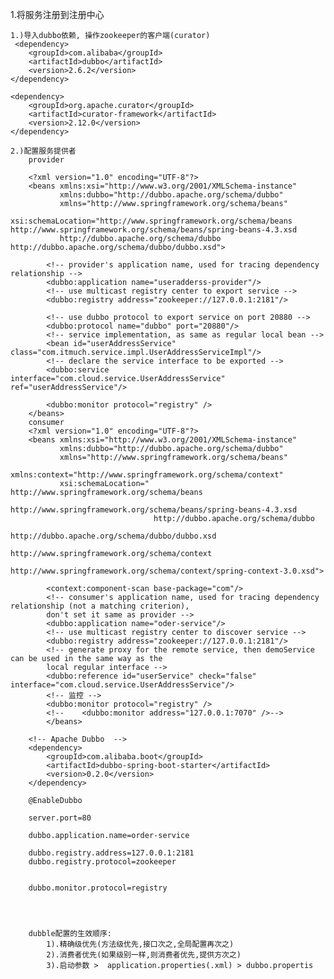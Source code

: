 <!-- xml 形式 -->
1.将服务注册到注册中心

	1.)导入dubbo依赖, 操作zookeeper的客户端(curator)
	 <dependency>
        <groupId>com.alibaba</groupId>
        <artifactId>dubbo</artifactId>
        <version>2.6.2</version>
    </dependency>

    <dependency>
        <groupId>org.apache.curator</groupId>
        <artifactId>curator-framework</artifactId>
        <version>2.12.0</version>
    </dependency>

    2.)配置服务提供者
    	provider

        <?xml version="1.0" encoding="UTF-8"?>
		<beans xmlns:xsi="http://www.w3.org/2001/XMLSchema-instance"
		       xmlns:dubbo="http://dubbo.apache.org/schema/dubbo"
		       xmlns="http://www.springframework.org/schema/beans"
		       xsi:schemaLocation="http://www.springframework.org/schema/beans http://www.springframework.org/schema/beans/spring-beans-4.3.xsd
		       http://dubbo.apache.org/schema/dubbo http://dubbo.apache.org/schema/dubbo/dubbo.xsd">

		    <!-- provider's application name, used for tracing dependency relationship -->
		    <dubbo:application name="useradderss-provider"/>
		    <!-- use multicast registry center to export service -->
		    <dubbo:registry address="zookeeper://127.0.0.1:2181"/>

		    <!-- use dubbo protocol to export service on port 20880 -->
		    <dubbo:protocol name="dubbo" port="20880"/>
		    <!-- service implementation, as same as regular local bean -->
		    <bean id="userAddressService" class="com.itmuch.service.impl.UserAddressServiceImpl"/>
		    <!-- declare the service interface to be exported -->
		    <dubbo:service interface="com.cloud.service.UserAddressService" ref="userAddressService"/>

		    <dubbo:monitor protocol="registry" />
		</beans>
		consumer
		<?xml version="1.0" encoding="UTF-8"?>
		<beans xmlns:xsi="http://www.w3.org/2001/XMLSchema-instance"
		       xmlns:dubbo="http://dubbo.apache.org/schema/dubbo"
		       xmlns="http://www.springframework.org/schema/beans"
		       xmlns:context="http://www.springframework.org/schema/context"
		       xsi:schemaLocation=" http://www.springframework.org/schema/beans
		                            http://www.springframework.org/schema/beans/spring-beans-4.3.xsd
		                            http://dubbo.apache.org/schema/dubbo
		                            http://dubbo.apache.org/schema/dubbo/dubbo.xsd
		                            http://www.springframework.org/schema/context
		                            http://www.springframework.org/schema/context/spring-context-3.0.xsd">

		    <context:component-scan base-package="com"/>
		    <!-- consumer's application name, used for tracing dependency relationship (not a matching criterion),
		    don't set it same as provider -->
		    <dubbo:application name="oder-service"/>
		    <!-- use multicast registry center to discover service -->
		    <dubbo:registry address="zookeeper://127.0.0.1:2181"/>
		    <!-- generate proxy for the remote service, then demoService can be used in the same way as the
		    local regular interface -->
		    <dubbo:reference id="userService" check="false" interface="com.cloud.service.UserAddressService"/>
		    <!-- 监控 -->
		    <dubbo:monitor protocol="registry" />
			<!--    <dubbo:monitor address="127.0.0.1:7070" />-->
			</beans>
			
			
<!-- springboot 形式 -->
		<!-- Apache Dubbo  -->
	    <dependency>
	        <groupId>com.alibaba.boot</groupId>
	        <artifactId>dubbo-spring-boot-starter</artifactId>
	        <version>0.2.0</version>
	    </dependency>

	    @EnableDubbo

	    server.port=80

		dubbo.application.name=order-service

		dubbo.registry.address=127.0.0.1:2181
		dubbo.registry.protocol=zookeeper


		dubbo.monitor.protocol=registry




		dubble配置的生效顺序:
			1).精确级优先(方法级优先,接口次之,全局配置再次之)
			2).消费者优先(如果级别一样,则消费者优先,提供方次之)
			3).启动参数 >  application.properties(.xml) > dubbo.propertis

